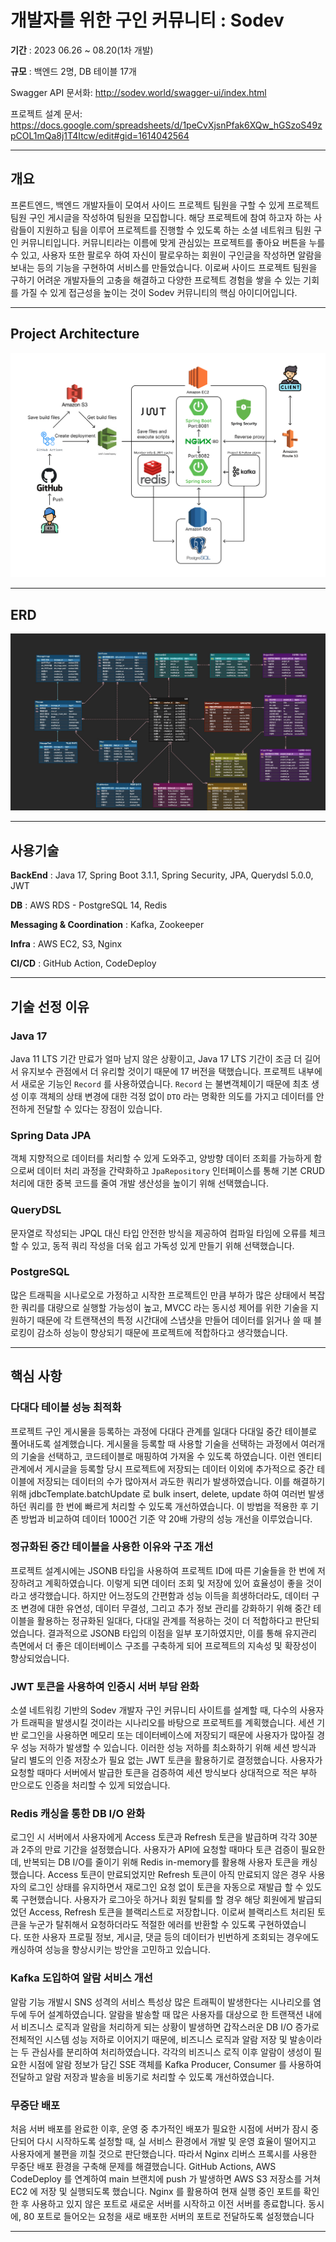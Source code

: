 # 개발자를 위한 구인 커뮤니티 : Sodev

**기간** : 2023 06.26 ~ 08.20(1차 개발)

**규모** : 백엔드 2명, DB 테이블 17개

Swagger API 문서화:
http://sodev.world/swagger-ui/index.html

프로젝트 설계 문서:
https://docs.google.com/spreadsheets/d/1peCvXjsnPfak6XQw_hGSzoS49zpCOL1mQa8j1T4Itcw/edit#gid=1614042564


---

## 개요

프론트엔드, 백엔드 개발자들이 모여서 사이드 프로젝트 팀원을 구할 수 있게 프로젝트 팀원 구인 게시글을 작성하여 팀원을 모집합니다. 해당 프로젝트에 참여 하고자 하는 사람들이 지원하고 팀을 이루어 프로젝트를 진행할 수 있도록 하는 소셜 네트워크 팀원 구인 커뮤니티입니다. 커뮤니티라는 이름에 맞게 관심있는 프로젝트를 좋아요 버튼을 누를 수 있고, 사용자 또한 팔로우 하여 자신이 팔로우하는 회원이 구인글을 작성하면 알람을 보내는 등의 기능을 구현하여 서비스를 만들었습니다. 이로써 사이드 프로젝트 팀원을 구하기 어려운 개발자들의 고충을 해결하고 다양한 프로젝트 경험을 쌓을 수 있는 기회를 가질 수 있게 접근성을 높이는 것이 Sodev 커뮤니티의 핵심 아이디어입니다.



---
## Project Architecture
![System Architecture](src/main/resources/images/Sodev_Architecture.png)

---
## ERD
![ERD](src/main/resources/images/Sodev_erd.png)

---
## 사용기술

**BackEnd** : Java 17, Spring Boot 3.1.1, Spring Security, JPA, Querydsl 5.0.0, JWT

**DB** : AWS RDS - PostgreSQL 14, Redis

**Messaging & Coordination** : Kafka, Zookeeper

**Infra** : AWS EC2, S3, Nginx

**CI/CD** : GitHub Action, CodeDeploy

---

## 기술 선정 이유

### Java 17
Java 11 LTS 기간 만료가 얼마 남지 않은 상황이고, Java 17 LTS 기간이 조금 더 길어서 유지보수 관점에서 더 유리할 것이기 때문에 17 버전을 택했습니다. 
프로젝트 내부에서 새로운 기능인 `Record` 를 사용하였습니다. `Record` 는 불변객체이기 때문에 최초 생성 이후 객체의 상태 변경에 대한 걱정 없이 `DTO` 라는 명확한 의도를 가지고 데이터를 안전하게 전달할 수 있다는 장점이 있습니다.

### Spring Data JPA
객체 지향적으로 데이터를 처리할 수 있게 도와주고, 양방향 데이터 조회를 가능하게 함으로써 데이터 처리 과정을 간략화하고 `JpaRepository` 인터페이스를 통해 기본 CRUD 처리에 대한 중복 코드를 줄여 개발 생산성을 높이기 위해 선택했습니다.

### QueryDSL
문자열로 작성되는 JPQL 대신 타입 안전한 방식을 제공하여 컴파일 타임에 오류를 체크할 수 있고, 동적 쿼리 작성을 더욱 쉽고 가독성 있게 만들기 위해 선택했습니다. 

### PostgreSQL
많은 트래픽을 시나로오로 가정하고 시작한 프로젝트인 만큼 부하가 많은 상태에서 복잡한 쿼리를 대량으로 실행할 가능성이 높고, MVCC 라는 동시성 제어를 위한 기술을 지원하기 때문에 각 트랜잭션의 특정 시간대에 스냅샷을 만들어 데이터를 읽거나 쓸 때 블로킹이 감소하 성능이 향상되기 때문에 프로젝트에 적합하다고 생각했습니다.

---

## 핵심 사항
### 다대다 테이블 성능 최적화
프로젝트 구인 게시물을 등록하는 과정에 다대다 관계를 일대다 다대일 중간 테이블로 풀어내도록 설계했습니다. 게시물을 등록할 때 사용할 기술을 선택하는 과정에서 여러개의 기술을 선택하고, 코드테이블로 매핑하여 가져올 수 있도록 하였습니다. 이런 엔티티 관계에서 게시글을 등록할 당시 프로젝트에 저장되는 데이터 이외에 추가적으로 중간 테이블에 저장되는 데이터의 수가 많아져서 과도한 쿼리가 발생하였습니다. 이를 해결하기 위해 jdbcTemplate.batchUpdate 로 bulk insert, delete, update 하여 여러번 발생하던 쿼리를 한 번에 빠르게 처리할 수 있도록 개선하였습니다. 이 방법을 적용한 후 기존 방법과 비교하여 데이터 1000건 기준 약 20배 가량의 성능 개선을 이루었습니다.

### 정규화된 중간 테이블을 사용한 이유와 구조 개선
프로젝트 설계시에는 JSONB 타입을 사용하여 프로젝트 ID에 따른 기술들을 한 번에 저장하려고 계획하였습니다. 이렇게 되면 데이터 조회 및 저장에 있어 효율성이 좋을 것이라고 생각했습니다. 하지만 어느정도의 간편함과 성능 이득을 희생하더라도, 데이터 구조 변경에 대한 유연성, 데이터 무결성, 그리고 추가 정보 관리를 강화하기 위해 중간 테이블을 활용하는 정규화된 일대다, 다대일 관계를 적용하는 것이 더 적합하다고 판단되었습니다. 결과적으로 JSONB 타입의 이점을 일부 포기하였지만, 이를 통해 유지관리 측면에서 더 좋은 데이터베이스 구조를 구축하게 되어 프로젝트의 지속성 및 확장성이 향상되었습니다.

### JWT 토큰을 사용하여 인증시 서버 부담 완화
소셜 네트워킹 기반의 Sodev 개발자 구인 커뮤니티 사이트를 설계할 때, 다수의 사용자가 트래픽을 발생시킬 것이라는 시나리오를 바탕으로 프로젝트를 계획했습니다. 세션 기반 로그인을 사용하면 메모리 또는 데이터베이스에 저장되기 때문에 사용자가 많아질 경우 성능 저하가 발생할 수 있습니다. 이러한 성능 저하를 최소화하기 위해 세션 방식과 달리 별도의 인증 저장소가 필요 없는 JWT 토큰을 활용하기로 결정했습니다. 사용자가 요청할 때마다 서버에서 발급한 토큰을 검증하여 세션 방식보다 상대적으로 적은 부하 만으로도 인증을 처리할 수 있게 되었습니다.

### Redis 캐싱을 통한 DB I/O 완화
로그인 시 서버에서 사용자에게 Access 토큰과 Refresh 토큰을 발급하며 각각 30분과 2주의 만료 기간을 설정했습니다. 사용자가 API에 요청할 때마다 토큰 검증이 필요한데, 반복되는 DB I/O를 줄이기 위해 Redis in-memory를 활용해 사용자 토큰을 캐싱했습니다. Access 토큰이 만료되었지만 Refresh 토큰이 아직 만료되지 않은 경우 사용자의 로그인 상태를 유지하면서 재로그인 요청 없이 토큰을 자동으로 재발급 할 수 있도록 구현했습니다. 사용자가 로그아웃 하거나 회원 탈퇴를 할 경우 해당 회원에게 발급되었던 Access, Refresh 토큰을 블랙리스트로 저장합니다. 이로써 블랙리스트 처리된 토큰을 누군가 탈취해서 요청하더라도 적절한 에러를 반환할 수 있도록 구현하였습니다. 또한 사용자 프로필 정보, 게시글, 댓글 등의 데이터가 빈번하게 조회되는 경우에도 캐싱하여 성능을 향상시키는 방안을 고민하고 있습니다.

### Kafka 도입하여 알람 서비스 개선
알람 기능 개발시 SNS 성격의 서비스 특성상 많은 트래픽이 발생한다는 시나리오를 염두에 두어 설계하였습니다. 알람을 발송할 때 많은 사용자를 대상으로 한 트랜잭션 내에서 비즈니스 로직과 알람을 처리하게 되는 상황이 발생하면 갑작스러운 DB I/O 증가로 전체적인 시스템 성능 저하로 이어지기 때문에, 비즈니스 로직과 알람 저장 및 발송이라는 두 관심사를 분리하여 처리하였습니다. 각각의 비즈니스 로직 이후 알람이 생성이 필요한 시점에 알람 정보가 담긴 SSE 객체를 Kafka Producer, Consumer 를 사용하여 전달하고 알람 저장과 발송을 비동기로 처리할 수 있도록 개선하였습니다.

### 무중단 배포
처음 서버 배포를 완료한 이후, 운영 중 추가적인 배포가 필요한 시점에 서버가 잠시 중단되어 다시 시작하도록 설정할 때, 실 서비스 환경에서 개발 및 운영 효율이 떨어지고 사용자에게 불편을 끼칠 것으로 판단했습니다. 따라서 Nginx 리버스 프록시를 사용한 무중단 배포 환경을 구축해 문제를 해결했습니다. GitHub Actions, AWS CodeDeploy 를 연계하여 main 브랜치에 push 가 발생하면 AWS S3 저장소를 거쳐 EC2 에 저장 및 실행되도록 했습니다. Nginx 를 활용하여 현재 실행 중인 포트를 확인한 후 사용하고 있지 않은 포트로 새로운 서버를 시작하고 이전 서버를 종료합니다. 동시에, 80 포트로 들어오는 요청을 새로 배포한 서버의 포트로 전달하도록 설정했습니다

---
